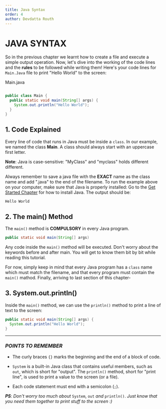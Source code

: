 ```yaml
---
title: Java Syntax
order: 4
author: Devdatta Routh
---
```



# JAVA SYNTAX

 So in the previous chapter we learnt how to create a file and execute  a simple output operation. Now, let's dive into the working of the code lines and the **rules** to be followed while writing them!
 Here's your code lines for `Main.Java`  file to print "Hello World" to the screen:

Main.java
```java

public class Main {
  public static void main(String[] args) {
    System.out.println("Hello World");
  }
}
```
## 1. Code Explained

 Every line of code that runs in Java must be inside a `class`. In our example, we named the class **Main**. A class should always start with an uppercase first letter.

 **Note**: Java is case-sensitive: "MyClass" and "myclass" holds different different.

 Always remember to save a java file with the **EXACT** name as the class name and add ".java" to the end of the filename. To run the example above on your computer, make sure that Java is properly installed: Go to the [Get Started Chapter](https://www.w3schools.com/java/java_getstarted.asp) for how to install Java. The output should be:
```java
Hello World
```
## 2. The main() Method

 The `main()` method is **COMPULSORY** in every Java program.
```java
public static void main(String[] args)
```
 Any code inside the `main()` method will be executed. Don't worry about the keywords before and after main. You will get to know them bit by bit while reading this tutorial.

 For now, simply keep in mind that every Java program has a `class` name which must match the filename, and that every program must contain the `main()` mathod. Finally, arriving to last section of this chapter-

## 3. System.out.println()

 Inside the `main()` method, we can use the `println()` method to print a line of text to the screen:
```java
public static void main(String[] args) {
  System.out.println("Hello World");
}
```
---
### ***POINTS TO REMEMBER***
 - The curly braces `{}` marks the beginning and the end of a block of code.

 - `System` is a built-in Java class that contains useful members, such as `out`, which is short for "output". The `println()` method, short for "print line", is used to print a value to the screen (or a file).

 - Each code statement must end with a semicolon (`;`).

 _**PS**: Don't worry too much about_ `System`, `out` _and_ `println()`.  _Just know that you need them together to print stuff to the screen :)_

